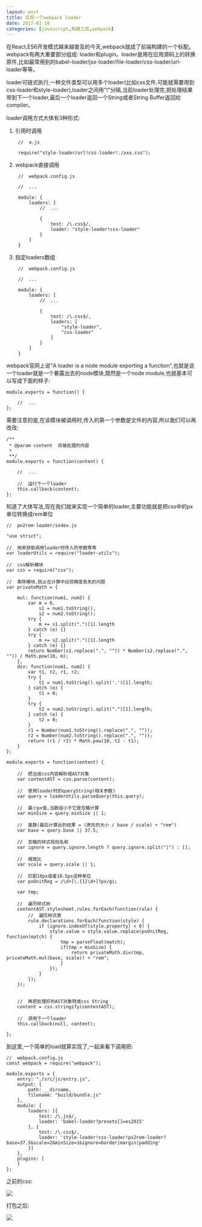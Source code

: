 ```yaml
---
layout: post
title: 实现一个webpack loader
date: 2017-01-18
categories: [javascript,构建工具,webpack]
---
```


在React,ES6开发模式越来越普及的今天,webpack就成了前端构建的一个标配。webpack有两大重要部分组成: loader和plugin。loader是用在应用源码上的转换原件,比如最常用到的babel-loader/jsx-loader/file-loader/css-loader/url-loader等等。

loader可链式执行,一种文件类型可以用多个loader(比如css文件,可能就需要用到css-loader和style-loader),loader之间用"!"分隔,当前loader处理完,把处理结果带到下一个loader,最后一个loader返回一个String或者String Buffer返回给compiler。

loader调用方式大体有3种形式:

1. 引用时调用
    
        //  a.js

        require("style-loader/url!css-loader!./xxx.css");

2. webpack直接调用

        //  webpack.config.js
        
        //  ...
        
        module: {
            loaders: [
                //  ...
                
                {
                    test: /\.css$/,
                    loader: "style-loader!css-loader"
                }
            ]
        }

3. 指定loaders数组

        //  webpack.config.js
        
        //  ...
        
        module: {
            loaders: [
                //  ...
                
                {
                    test: /\.css$/,
                    loaders: [
                        "style-loader",
                        "css-loader"
                    ]
                }
            ]
        }


webpack官网上说"A loader is a node module exporting a function",也就是说一个loader就是一个暴露出去的node模块,既然是一个node module,也就基本可以写成下面的样子:

    module.exports = function() {
        
        //  ...
    };

需要注意的是,在该模块被调用时,传入的第一个参数是文件的内容,所以我们可以再改改:

    
    /**
     * @param content  将被处理的内容
     *
     **/
    module.exports = function(content) {
        
        //  ...
        
        //  运行下一个loader
        this.callback(content);
    };
    
知道了大体写法,现在我们就来实现一个简单的loader,主要功能就是把css中的px单位转换成rem单位
    
    
    //  px2rem-loader/index.js
    
    "use strict";

    //  用来获取调用loader时传入的参数等等
    var loaderUtils = require("loader-utils");
    
    //  css解析模块
    var css = require("css");
    
    //  乘除模块,防止在计算中出现精度丢失的问题
    var privateMath = {
    
        mul: function(num1, num2) {
            var m = 0,
                s1 = num1.toString(),
                s2 = num2.toString();
            try {
                m += s1.split(".")[1].length
            } catch (e) {}
            try {
                m += s2.split(".")[1].length
            } catch (e) {}
            return Number(s1.replace(".", "")) * Number(s2.replace(".", "")) / Math.pow(10, m);
        },
        div: function(num1, num2) {
            var t1, t2, r1, r2;
            try {
                t1 = num1.toString().split('.')[1].length;
            } catch (e) {
                t1 = 0;
            }
            try {
                t2 = num2.toString().split(".")[1].length;
            } catch (e) {
                t2 = 0;
            }
            r1 = Number(num1.toString().replace(".", ""));
            r2 = Number(num2.toString().replace(".", ""));
            return (r1 / r2) * Math.pow(10, t2 - t1);
        }
    };
    
    module.exports = function(content) {
    
        //  把当成css内容解析成AST对象
        var contentAST = css.parse(content);
    
        //  使用loader时的queryString(相关参数)
        var query = loaderUtils.parseQuery(this.query);
    
        //  最小px值,当数组小于它是忽略计算
        var minSize = query.minSize || 1;
        
        //  基数(最后计算出的结果 = (原先的大小 / base / scale) + "rem")
        var base = query.base || 37.5;
        
        //  忽略的样式规则名称
        var ignore = query.ignore.length ? query.ignore.split("|") : [];
        
        //  缩放比
        var scale = query.scale || 1;
        
        //  匹配10px或者10.5px这种单位
        var pxUnitReg = /\d+[\.{1}\d+]?px/gi;
        
        var tmp;
        
        //  遍历样式树
        contentAST.stylesheet.rules.forEach(function(rule) {
            //  遍历样式表
            rule.declarations.forEach(function(style) {
                if (ignore.indexOf(style.property) < 0) {
                    style.value = style.value.replace(pxUnitReg, function(match) {
                        tmp = parseFloat(match);
                        if(tmp > minSize) {
                            return privateMath.div(tmp, privateMath.mul(base, scale)) + "rem";
                        }
                    });
                }
            });
        });
        
        
        //  再把处理好的AST对象转成css String
        content = css.stringify(contentAST);
    
        //  调用下一个loader
        this.callback(null, content);
    
    };
    
到这里,一个简单的load就算实现了,一起来看下调用把:

    //  webpack.config.js
    const webpack = require("webpack");

    module.exports = {
        entry: "./src/js/entry.js",
        output: {
            path: __dirname,
            filename: "build/bundle.js"
        },
        module: {
            loaders: [{
                test: /\.js$/,
                loader: 'babel-loader?presets[]=es2015'
            }, {
                test: /\.css$/,
                loader: 'style-loader!css-loader!px2rem-loader?base=37.5&scale=2&minSize=1&ignore=border|margin|padding'
            }]
        },
        plugins: [
        ]
    };

之前的css:

![](/imgs/webpack-loader-1.png)

打包之后:

![](/imgs/webpack-px-2rem-compiled.png)
